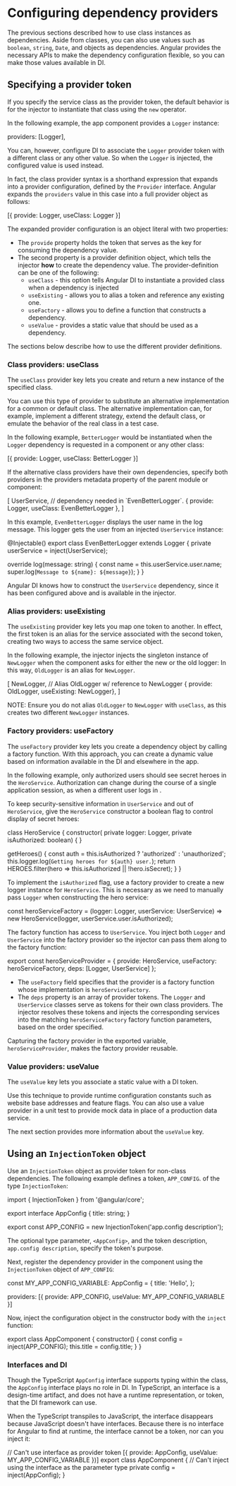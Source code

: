 # Configuring dependency providers

The previous sections described how to use class instances as dependencies.
Aside from classes, you can also use values such as `boolean`, `string`, `Date`, and objects as dependencies.
Angular provides the necessary APIs to make the dependency configuration flexible, so you can make those values available in DI.

## Specifying a provider token

If you specify the service class as the provider token, the default behavior is for the injector to instantiate that class using the `new` operator.

In the following example, the app component provides a `Logger` instance:

<docs-code header="src/app/app.component.ts" language="typescript">
providers: [Logger],
</docs-code>

You can, however, configure DI to associate the `Logger` provider token with a different class or any other value.
So when the `Logger` is injected, the configured value is used instead.

In fact, the class provider syntax is a shorthand expression that expands into a provider configuration, defined by the `Provider` interface.
Angular expands the `providers` value in this case into a full provider object as follows:

<docs-code header="src/app/app.component.ts" language="typescript">
[{ provide: Logger, useClass: Logger }]
</docs-code>

The expanded provider configuration is an object literal with two properties:

- The `provide` property holds the token that serves as the key for consuming the dependency value.
- The second property is a provider definition object, which tells the injector **how** to create the dependency value. The provider-definition can be one of the following:
  - `useClass` - this option tells Angular DI to instantiate a provided class when a dependency is injected
  - `useExisting` - allows you to alias a token and reference any existing one.
  - `useFactory` - allows you to define a function that constructs a dependency.
  - `useValue` - provides a static value that should be used as a dependency.

The sections below describe how to use the different provider definitions.

### Class providers: useClass

The `useClass` provider key lets you create and return a new instance of the specified class.

You can use this type of provider to substitute an alternative implementation for a common or default class.
The alternative implementation can, for example, implement a different strategy, extend the default class, or emulate the behavior of the real class in a test case.

In the following example, `BetterLogger` would be instantiated when the `Logger` dependency is requested in a component or any other class:

<docs-code header="src/app/app.component.ts" language="typescript">
[{ provide: Logger, useClass: BetterLogger }]
</docs-code>

If the alternative class providers have their own dependencies, specify both providers in the providers metadata property of the parent module or component:

<docs-code header="src/app/app.component.ts" language="typescript">
[
  UserService, // dependency needed in `EvenBetterLogger`.
  { provide: Logger, useClass: EvenBetterLogger },
]
</docs-code>

In this example, `EvenBetterLogger` displays the user name in the log message. This logger gets the user from an injected `UserService` instance:

<docs-code header="src/app/even-better-logger.component.ts" language="typescript"
           highlight="[[3],[6]]">
@Injectable()
export class EvenBetterLogger extends Logger {
  private userService = inject(UserService);

  override log(message: string) {
    const name = this.userService.user.name;
    super.log(`Message to ${name}: ${message}`);
  }
}
</docs-code>

Angular DI knows how to construct the `UserService` dependency, since it has been configured above and is available in the injector.

### Alias providers: useExisting

The `useExisting` provider key lets you map one token to another.
In effect, the first token is an alias for the service associated with the second token, creating two ways to access the same service object.

In the following example, the injector injects the singleton instance of `NewLogger` when the component asks for either the new or the old logger:
In this way, `OldLogger` is an alias for `NewLogger`.

<docs-code header="src/app/app.component.ts" language="typescript" highlight="[4]">
[
  NewLogger,
  // Alias OldLogger w/ reference to NewLogger
  { provide: OldLogger, useExisting: NewLogger},
]
</docs-code>

NOTE: Ensure you do not alias `OldLogger` to `NewLogger` with `useClass`, as this creates two different `NewLogger` instances.

### Factory providers: useFactory

The `useFactory` provider key lets you create a dependency object by calling a factory function.
With this approach, you can create a dynamic value based on information available in the DI and elsewhere in the app.

In the following example, only authorized users should see secret heroes in the `HeroService`.
Authorization can change during the course of a single application session, as when a different user logs in .

To keep security-sensitive information in `UserService` and out of `HeroService`, give the `HeroService` constructor a boolean flag to control display of secret heroes:

<docs-code header="src/app/heroes/hero.service.ts" language="typescript"
           highlight="[[4],[7]]">
class HeroService {
  constructor(
    private logger: Logger,
    private isAuthorized: boolean) { }

  getHeroes() {
    const auth = this.isAuthorized ? 'authorized' : 'unauthorized';
    this.logger.log(`Getting heroes for ${auth} user.`);
    return HEROES.filter(hero => this.isAuthorized || !hero.isSecret);
  }
}
</docs-code>

To implement the `isAuthorized` flag, use a factory provider to create a new logger instance for `HeroService`.
This is necessary as we need to manually pass `Logger` when constructing the hero service:

<docs-code header="src/app/heroes/hero.service.provider.ts" language="typescript">
const heroServiceFactory = (logger: Logger, userService: UserService) =>
  new HeroService(logger, userService.user.isAuthorized);
</docs-code>

The factory function has access to `UserService`.
You inject both `Logger` and `UserService` into the factory provider so the injector can pass them along to the factory function:

<docs-code header="src/app/heroes/hero.service.provider.ts" language="typescript"
           highlight="[3,4]">
export const heroServiceProvider = {
  provide: HeroService,
  useFactory: heroServiceFactory,
  deps: [Logger, UserService]
};
</docs-code>

- The `useFactory` field specifies that the provider is a factory function whose implementation is `heroServiceFactory`.
- The `deps` property is an array of provider tokens.
The `Logger` and `UserService` classes serve as tokens for their own class providers.
The injector resolves these tokens and injects the corresponding services into the matching `heroServiceFactory` factory function parameters, based on the order specified.

Capturing the factory provider in the exported variable, `heroServiceProvider`, makes the factory provider reusable.

### Value providers: useValue

The `useValue` key lets you associate a static value with a DI token.

Use this technique to provide runtime configuration constants such as website base addresses and feature flags.
You can also use a value provider in a unit test to provide mock data in place of a production data service.

The next section provides more information about the `useValue` key.

## Using an `InjectionToken` object

Use an `InjectionToken` object as provider token for non-class dependencies.
The following example defines a token, `APP_CONFIG`. of the type `InjectionToken`:

<docs-code header="src/app/app.config.ts" language="typescript" highlight="[3]">
import { InjectionToken } from '@angular/core';

export interface AppConfig {
  title: string;
}

export const APP_CONFIG = new InjectionToken<AppConfig>('app.config description');
</docs-code>

The optional type parameter, `<AppConfig>`, and the token description, `app.config description`, specify the token's purpose.

Next, register the dependency provider in the component using the `InjectionToken` object of `APP_CONFIG`:

<docs-code header="src/app/app.component.ts" language="typescript">
const MY_APP_CONFIG_VARIABLE: AppConfig = {
  title: 'Hello',
};

providers: [{ provide: APP_CONFIG, useValue: MY_APP_CONFIG_VARIABLE }]
</docs-code>

Now, inject the configuration object in the constructor body with the `inject` function:

<docs-code header="src/app/app.component.ts" language="typescript" highlight="[2]">
export class AppComponent {
  constructor() {
    const config = inject(APP_CONFIG);
    this.title = config.title;
  }
}
</docs-code>

### Interfaces and DI

Though the TypeScript `AppConfig` interface supports typing within the class, the `AppConfig` interface plays no role in DI.
In TypeScript, an interface is a design-time artifact, and does not have a runtime representation, or token, that the DI framework can use.

When the TypeScript transpiles to JavaScript, the interface disappears because JavaScript doesn't have interfaces.
Because there is no interface for Angular to find at runtime, the interface cannot be a token, nor can you inject it:

<docs-code header="src/app/app.component.ts" language="typescript">
// Can't use interface as provider token
[{ provide: AppConfig, useValue: MY_APP_CONFIG_VARIABLE })]
</docs-code>

<docs-code header="src/app/app.component.ts" language="typescript" highlight="[3]">
export class AppComponent {
  // Can't inject using the interface as the parameter type
  private config = inject(AppConfig);
}
</docs-code>
